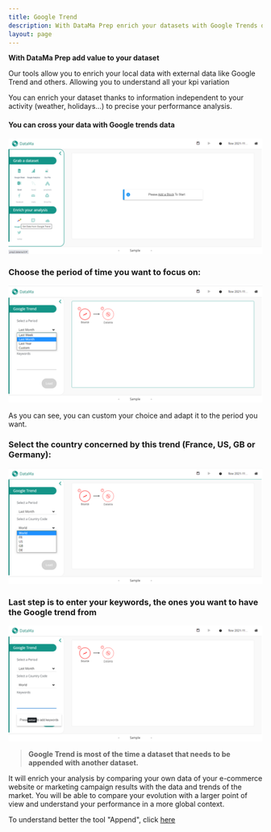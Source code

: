 ```yaml
---
title: Google Trend
description: With DataMa Prep enrich your datasets with Google Trends data.
layout: page
---
```


**With DataMa Prep add value to your dataset**

Our tools allow you to enrich your local data with external data like Google Trend and others. Allowing you to understand all your kpi variation

You can enrich your dataset thanks to information independent to your activity (weather, holidays...) to precise your performance analysis.

#### You can cross your data with Google trends data

![image](images/Googletrendstep1.png)

### Choose the period of time you want to focus on:

![image](images/Googletrendstep2.png)

As you can see, you can custom your choice and adapt it to the period you want.

### Select the country concerned by this trend (France, US, GB or Germany):

![image](images/Googletrendstep3.png)

### Last step is to enter your keywords, the ones you want to have the Google trend from

![image](images/Googletrendstep4.png)

> **Google Trend is most of the time a dataset that needs to be appended with another dataset.**

It will enrich your analysis by comparing your own data of your e-commerce website or marketing campaign results with the data and trends of the market. You will be able to compare your evolution with a larger point of view and understand your performance in a more global context.

To understand better the tool "Append", click [here]({{site.url}}/{{site.baseurl}}/prep/aside/actions/Append.md)
